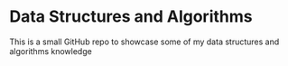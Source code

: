 # Data Structures and Algorithms

This is a small GitHub repo to showcase some of my data structures and algorithms knowledge
